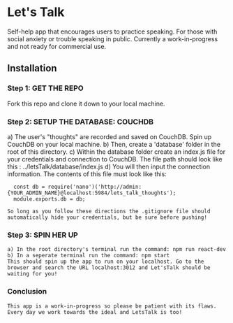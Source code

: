 # Let's Talk

Self-help app that encourages users to practice speaking. For those with social anxiety or trouble speaking in public. Currently a work-in-progress and not ready for commercial use.

## Installation

### Step 1: GET THE REPO
  Fork this repo and clone it down to your local machine.
### Step 2: SETUP THE DATABASE: COUCHDB
  a) The user's "thoughts" are recorded and saved on CouchDB. Spin up CouchDB on your local machine.
  b) Then, create a 'database' folder in the root of this directory.
  c) Within the database folder create an index.js file for your credentials and connection to CouchDB.
     The file path should look like this : ../letsTalk/database/index.js
  d) You will then input the connection information. The contents of this file must look like this:

  ```
    const db = require('nano')('http://admin:{YOUR_ADMIN_NAME}@localhost:5984/lets_talk_thoughts');
    module.exports.db = db;

  ```
    So long as you follow these directions the .gitignore file should automatically hide your credentials, but be sure before pushing!
  ### Step 3: SPIN HER UP
    a) In the root directory's terminal run the command: npm run react-dev
    b) In a seperate terminal run the command: npm start
    This should spin up the app to run on your localhost. Go to the browser and search the URL localhost:3012 and Let'sTalk should be waiting for you!
  ### Conclusion
    This app is a work-in-progress so please be patient with its flaws. Every day we work towards the ideal and LetsTalk is too!